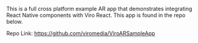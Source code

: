 This is a full cross platform example AR app that demonstrates integrating React Native components with Viro React. This app is found in the repo below.

Repo Link: https://github.com/viromedia/ViroARSampleApp
